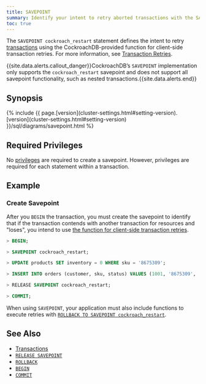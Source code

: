 ```yaml
---
title: SAVEPOINT
summary: Identify your intent to retry aborted transactions with the SAVEPOINT cockroach_restart statement in CockroachDB.
toc: true
---
```


The `SAVEPOINT cockroach_restart` statement defines the intent to retry [transactions](transactions.html) using the CockroachDB-provided function for client-side transaction retries. For more information, see [Transaction Retries](transactions.html#transaction-retries).

{{site.data.alerts.callout_danger}}CockroachDB’s <code>SAVEPOINT</code> implementation only supports the <code>cockroach_restart</code> savepoint and does not support all savepoint functionality, such as nested transactions.{{site.data.alerts.end}}


## Synopsis

<div>
{% include {{ page.[version](cluster-settings.html#setting-version).[version](cluster-settings.html#setting-version) }}/sql/diagrams/savepoint.html %}
</div>

## Required Privileges

No [privileges](privileges.html) are required to create a savepoint. However, privileges are required for each statement within a transaction.

## Example

### Create Savepoint

After you `BEGIN` the transaction, you must create the savepoint to identify that if the transaction contends with another transaction for resources and "loses", you intend to use [the function for client-side transaction retries](transactions.html#transaction-retries).

~~~ sql
> BEGIN;

> SAVEPOINT cockroach_restart;

> UPDATE products SET inventory = 0 WHERE sku = '8675309';

> INSERT INTO orders (customer, sku, status) VALUES (1001, '8675309', 'new');

> RELEASE SAVEPOINT cockroach_restart;

> COMMIT;
~~~

When using `SAVEPOINT`, your application must also include functions to execute retries with [`ROLLBACK TO SAVEPOINT cockroach_restart`](rollback-transaction.html#retry-a-transaction).

## See Also

- [Transactions](transactions.html)
- [`RELEASE SAVEPOINT`](release-savepoint.html)
- [`ROLLBACK`](rollback-transaction.html)
- [`BEGIN`](begin-transaction.html)
- [`COMMIT`](commit-transaction.html)
